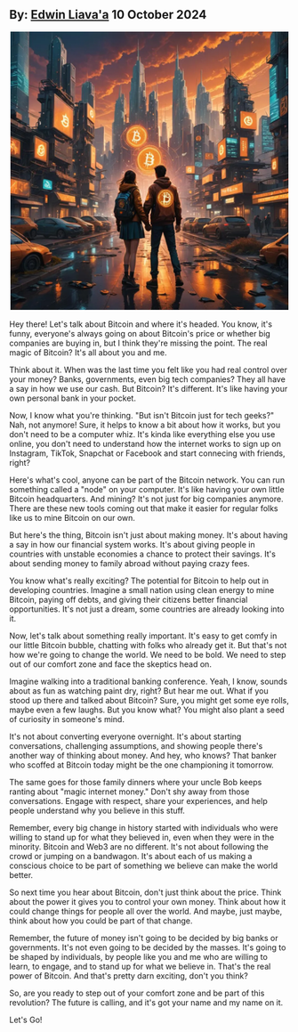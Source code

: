 # 

## By: [Edwin Liava'a](https://github.com/EdwinLiavaa) 10 October 2024

<p align="center">
 <img width="500" src="https://github.com/EdwinLiavaa/liavaa.space/blob/main/blog/20241010/pic.png">
</p>

Hey there! Let's talk about Bitcoin and where it's headed. You know, it's funny, everyone's always going on about Bitcoin's price or whether big companies are buying in, but I think they're missing the point. The real magic of Bitcoin? It's all about you and me.

Think about it. When was the last time you felt like you had real control over your money? Banks, governments, even big tech companies? They all have a say in how we use our cash. But Bitcoin? It's different. It's like having your own personal bank in your pocket.

Now, I know what you're thinking. "But isn't Bitcoin just for tech geeks?" Nah, not anymore! Sure, it helps to know a bit about how it works, but you don't need to be a computer whiz. It's kinda like everything else you use online, you don't need to understand how the internet works to sign up on Instagram, TikTok, Snapchat or Facebook and start connecing with friends, right?

Here's what's cool, anyone can be part of the Bitcoin network. You can run something called a "node" on your computer. It's like having your own little Bitcoin headquarters. And mining? It's not just for big companies anymore. There are these new tools coming out that make it easier for regular folks like us to mine Bitcoin on our own.

But here's the thing, Bitcoin isn't just about making money. It's about having a say in how our financial system works. It's about giving people in countries with unstable economies a chance to protect their savings. It's about sending money to family abroad without paying crazy fees.

You know what's really exciting? The potential for Bitcoin to help out in developing countries. Imagine a small nation using clean energy to mine Bitcoin, paying off debts, and giving their citizens better financial opportunities. It's not just a dream, some countries are already looking into it.

Now, let's talk about something really important. It's easy to get comfy in our little Bitcoin bubble, chatting with folks who already get it. But that's not how we're going to change the world. We need to be bold. We need to step out of our comfort zone and face the skeptics head on.

Imagine walking into a traditional banking conference. Yeah, I know, sounds about as fun as watching paint dry, right? But hear me out. What if you stood up there and talked about Bitcoin? Sure, you might get some eye rolls, maybe even a few laughs. But you know what? You might also plant a seed of curiosity in someone's mind.

It's not about converting everyone overnight. It's about starting conversations, challenging assumptions, and showing people there's another way of thinking about money. And hey, who knows? That banker who scoffed at Bitcoin today might be the one championing it tomorrow.

The same goes for those family dinners where your uncle Bob keeps ranting about "magic internet money." Don't shy away from those conversations. Engage with respect, share your experiences, and help people understand why you believe in this stuff.

Remember, every big change in history started with individuals who were willing to stand up for what they believed in, even when they were in the minority. Bitcoin and Web3 are no different. It's not about following the crowd or jumping on a bandwagon. It's about each of us making a conscious choice to be part of something we believe can make the world better.

So next time you hear about Bitcoin, don't just think about the price. Think about the power it gives you to control your own money. Think about how it could change things for people all over the world. And maybe, just maybe, think about how you could be part of that change.

Remember, the future of money isn't going to be decided by big banks or governments. It's not even going to be decided by the masses. It's going to be shaped by individuals, by people like you and me who are willing to learn, to engage, and to stand up for what we believe in. That's the real power of Bitcoin. And that's pretty darn exciting, don't you think?

So, are you ready to step out of your comfort zone and be part of this revolution? The future is calling, and it's got your name and my name on it.

Let's Go!
